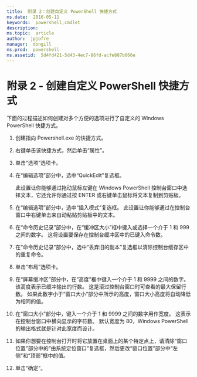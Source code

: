 ```yaml
---
title:  附录 2：创建自定义 PowerShell 快捷方式
ms.date:  2016-05-11
keywords:  powershell,cmdlet
description:  
ms.topic:  article
author:  jpjofre
manager:  dongill
ms.prod:  powershell
ms.assetid:  5d4fd421-5d43-4ec7-86fd-acfe887b066e
---
```


# 附录 2 - 创建自定义 PowerShell 快捷方式
下面的过程描述如何创建对多个方便的选项进行了自定义的 Windows PowerShell 快捷方式。

1.  创建指向 Powershell.exe 的快捷方式。

2.  右键单击该快捷方式，然后单击“属性”。

3.  单击“选项”选项卡。

4.  在“编辑选项”部分中，选中“QuickEdit”复选框。

    此设置让你能够通过拖动鼠标左键在 Windows PowerShell 控制台窗口中选择文本，它还允许你通过按 ENTER 或右键单击鼠标将文本复制到剪贴板。

5.  在“编辑选项”部分中，选中“插入模式”复选框。 此设置让你能够通过在控制台窗口中右键单击来自动粘贴剪贴板中的文本。

6.  在“命令历史记录”部分中，在“缓冲区大小”框中键入或选择一个介于 1 和 999 之间的数字。 这将设置要保存在控制台缓冲区中的已键入命令数。

7.  在“命令历史记录”部分中，选中“丢弃旧的副本”复选框以清除控制台缓存区中的重复命令。

8.  单击“布局”选项卡。

9. 在“屏幕缓冲区”部分中，在“高度”框中键入一个介于 1 和 9999 之间的数字。 该高度表示已缓冲输出的行数。 这是滚过控制台窗口时可查看的最大保留行数。 如果此数字小于“窗口大小”部分中所示的高度，窗口大小高度将自动降低为相同的值。

10. 在“窗口大小”部分中，键入一个介于 1 和 9999 之间的数字用作宽度。 这表示在控制台窗口中横向显示的字符数。 默认宽度为 80，Windows PowerShell 的输出格式就是针对此宽度而设计。

11. 如果你想要在控制台打开时将它放置在桌面上的某个特定点上，请清除“窗口位置”部分中的“由系统定位窗口”复选框，然后更改“窗口位置”部分中“左侧”和“顶部”框中的值。

12. 单击“确定”。



<!--HONumber=May16_HO2-->


